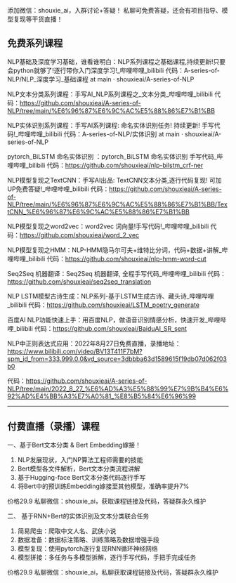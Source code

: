 添加微信：shouxie_ai，入群讨论+答疑！
私聊可免费答疑，还会有项目指导、模型复现等干货直播！

## 免费系列课程
NLP基础及深度学习基础，谁看谁明白：NLP系列课程之基础课程,持续更新!只要会python就够了!逐行带你入门深度学习!_哔哩哔哩_bilibili
代码：A-series-of-NLP/NLP_深度学习_基础课程 at main · shouxieai/A-series-of-NLP

NLP文本分类系列课程：手写AI_NLP系列课程之_文本分类_哔哩哔哩_bilibili
代码：https://github.com/shouxieai/A-series-of-NLP/tree/main/%E6%96%87%E6%9C%AC%E5%88%86%E7%B1%BB

NLP实体识别系列课程：手写AI系列课程: 命名实体识别任务! 持续更新! 手写代码!_哔哩哔哩_bilibili
代码：A-series-of-NLP/实体识别 at main · shouxieai/A-series-of-NLP

pytorch_BiLSTM 命名实体识别 ：pytorch_BiLSTM 命名实体识别 手写代码_哔哩哔哩_bilibili
代码：https://github.com/shouxieai/nlp-bilstm_crf-ner

NLP模型复现之TextCNN：手写AI出品: TextCNN文本分类,逐行代码复现! 可加UP免费答疑!_哔哩哔哩_bilibili
代码：https://github.com/shouxieai/A-series-of-NLP/tree/main/%E6%96%87%E6%9C%AC%E5%88%86%E7%B1%BB/TextCNN_%E6%96%87%E6%9C%AC%E5%88%86%E7%B1%BB

NLP模型复现之word2vec：word2vec 词向量!手写代码!_哔哩哔哩_bilibili
代码：https://github.com/shouxieai/word_2_vec

NLP模型复现之HMM：NLP-HMM隐马尔可夫+维特比分词，代码+数据+讲解_哔哩哔哩_bilibili
代码：https://github.com/shouxieai/nlp-hmm-word-cut

Seq2Seq 机器翻译：Seq2Seq 机器翻译, 全程手写代码_哔哩哔哩_bilibili
代码：https://github.com/shouxieai/seq2seq_translation

NLP LSTM模型古诗生成：NLP系列-基于LSTM生成古诗、藏头诗_哔哩哔哩_bilibili
代码：https://github.com/shouxieai/LSTM_poetry_generate

百度AI NLP功能快速上手：用百度NLP，做语音识别情感分析，快速开发_哔哩哔哩_bilibili
代码：https://github.com/shouxieai/BaiduAI_SR_sent

NLP中正则表达式应用：2022年8月27日免费直播，录播地址：https://www.bilibili.com/video/BV13T411F7bM?spm_id_from=333.999.0.0&vd_source=3dbbba63d1589615f19db07d062f03b0

代码：https://github.com/shouxieai/A-series-of-NLP/tree/main/2022_8_27_%E6%AD%A3%E5%88%99%E7%9B%B4%E6%92%AD%E4%BB%A3%E7%A0%81_%E8%B5%84%E6%96%99

------------------------------------
## 付费直播（录播）课程
一、基于Bert文本分类 & Bert Embedding嫁接！
1. NLP发展现状，入门NP算法工程师需要的技能
2. Bert模型各文件解析，Bert文本分类流程讲解
3. 基于Hugging-face Bert文本分类代码逐行手写
4. 将Bert中的预训练Embedding嫁接至其他模型，准确率提升7%

价格29.9  私聊微信：shouxie_ai，获取课程链接及代码，答疑群永久维护

 
 
二、 基于RNN+Bert的实体识别及文本分类联合任务
1. 简易爬虫：爬取中文人名、武侠小说
2. 数据准备：数据标注策略、训练策略及数据增强手段
2. 模型复现：使用pytorch逐行复现RNN循环神经网络
3. 模型拼接：多任务与多模型拆解，逐行手写代码，手把手完成任务

价格29.9  私聊微信：shouxie_ai，私聊获取课程链接及代码，答疑群永久维护

 
 
